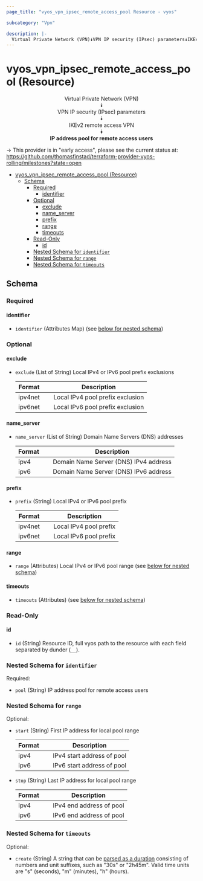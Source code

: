 ```yaml
---
page_title: "vyos_vpn_ipsec_remote_access_pool Resource - vyos"

subcategory: "Vpn"

description: |-
  Virtual Private Network (VPN)⯯VPN IP security (IPsec) parameters⯯IKEv2 remote access VPN⯯IP address pool for remote access users
---
```


# vyos_vpn_ipsec_remote_access_pool (Resource)
<center>

Virtual Private Network (VPN)  
⯯  
VPN IP security (IPsec) parameters  
⯯  
IKEv2 remote access VPN  
⯯  
**IP address pool for remote access users**


</center>

-> This provider is in "early access", please see the current status at: https://github.com/thomasfinstad/terraform-provider-vyos-rolling/milestones?state=open

<!--TOC-->

- [vyos_vpn_ipsec_remote_access_pool (Resource)](#vyos_vpn_ipsec_remote_access_pool-resource)
  - [Schema](#schema)
    - [Required](#required)
      - [identifier](#identifier)
    - [Optional](#optional)
      - [exclude](#exclude)
      - [name_server](#name_server)
      - [prefix](#prefix)
      - [range](#range)
      - [timeouts](#timeouts)
    - [Read-Only](#read-only)
      - [id](#id)
    - [Nested Schema for `identifier`](#nested-schema-for-identifier)
    - [Nested Schema for `range`](#nested-schema-for-range)
    - [Nested Schema for `timeouts`](#nested-schema-for-timeouts)

<!--TOC-->

<!-- schema generated by tfplugindocs -->
## Schema

### Required

#### identifier
- `identifier` (Attributes Map) (see [below for nested schema](#nestedatt--identifier))

### Optional

#### exclude
- `exclude` (List of String) Local IPv4 or IPv6 pool prefix exclusions

    |  Format   &emsp;|  Description                       |
    |-----------|------------------------------------|
    |  ipv4net  &emsp;|  Local IPv4 pool prefix exclusion  |
    |  ipv6net  &emsp;|  Local IPv6 pool prefix exclusion  |
#### name_server
- `name_server` (List of String) Domain Name Servers (DNS) addresses

    |  Format  &emsp;|  Description                            |
    |----------|-----------------------------------------|
    |  ipv4    &emsp;|  Domain Name Server (DNS) IPv4 address  |
    |  ipv6    &emsp;|  Domain Name Server (DNS) IPv6 address  |
#### prefix
- `prefix` (String) Local IPv4 or IPv6 pool prefix

    |  Format   &emsp;|  Description             |
    |-----------|--------------------------|
    |  ipv4net  &emsp;|  Local IPv4 pool prefix  |
    |  ipv6net  &emsp;|  Local IPv6 pool prefix  |
#### range
- `range` (Attributes) Local IPv4 or IPv6 pool range (see [below for nested schema](#nestedatt--range))
#### timeouts
- `timeouts` (Attributes) (see [below for nested schema](#nestedatt--timeouts))

### Read-Only

#### id
- `id` (String) Resource ID, full vyos path to the resource with each field separated by dunder (`__`).

<a id="nestedatt--identifier"></a>
### Nested Schema for `identifier`

Required:

- `pool` (String) IP address pool for remote access users


<a id="nestedatt--range"></a>
### Nested Schema for `range`

Optional:

- `start` (String) First IP address for local pool range

    |  Format  &emsp;|  Description                 |
    |----------|------------------------------|
    |  ipv4    &emsp;|  IPv4 start address of pool  |
    |  ipv6    &emsp;|  IPv6 start address of pool  |
- `stop` (String) Last IP address for local pool range

    |  Format  &emsp;|  Description               |
    |----------|----------------------------|
    |  ipv4    &emsp;|  IPv4 end address of pool  |
    |  ipv6    &emsp;|  IPv6 end address of pool  |


<a id="nestedatt--timeouts"></a>
### Nested Schema for `timeouts`

Optional:

- `create` (String) A string that can be [parsed as a duration](https://pkg.go.dev/time#ParseDuration) consisting of numbers and unit suffixes, such as &#34;30s&#34; or &#34;2h45m&#34;. Valid time units are &#34;s&#34; (seconds), &#34;m&#34; (minutes), &#34;h&#34; (hours).
